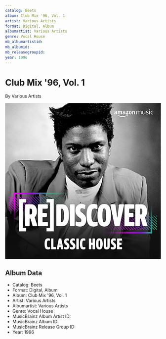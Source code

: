 ```yaml
---
catalog: Beets
album: Club Mix '96, Vol. 1
artist: Various Artists
format: Digital, Album
albumartist: Various Artists
genre: Vocal House
mb_albumartistid: 
mb_albumid: 
mb_releasegroupid: 
year: 1996
---
```


# Club Mix '96, Vol. 1

By Various Artists

![](../../assets/beetscovers/Various_Artists-Club_Mix_96__Vol_1.jpg)

## Album Data

- Catalog: Beets
- Format: Digital, Album
- Album: Club Mix '96, Vol. 1
- Artist: Various Artists
- Albumartist: Various Artists
- Genre: Vocal House
- MusicBrainz Album Artist ID: 
- MusicBrainz Album ID: 
- MusicBrainz Release Group ID: 
- Year: 1996

